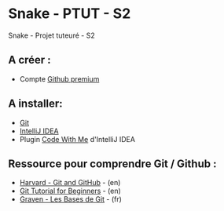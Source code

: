 # Snake - PTUT - S2
Snake - Projet tuteuré - S2

## A créer :
- Compte [Github premium](https://education.github.com/pack/offers)

## A installer:
- [Git](https://git-scm.com/downloads)
- [IntelliJ IDEA](https://www.jetbrains.com/fr-fr/idea/)
- Plugin [Code With Me](https://www.jetbrains.com/help/idea/code-with-me.html) d'IntelliJ IDEA

## Ressource pour comprendre Git / Github :
- [Harvard - Git and GitHub](https://www.youtube.com/watch?v=eulnSXkhE7I&list=PLjrPHUQxj3oTZS2g9iwfdv7eKHbUl1kWn&index=2&t=3168s&ab_channel=CS50) - (en)
- [Git Tutorial for Beginners](https://www.youtube.com/watch?v=XF99kTmS2gg&ab_channel=KeepOnCoding) - (en)
- [Graven - Les Bases de Git](https://www.youtube.com/watch?v=gp_k0UVOYMw&list=PLjrPHUQxj3oTZS2g9iwfdv7eKHbUl1kWn&index=3&ab_channel=Graven-D%C3%A9veloppement) - (fr)
